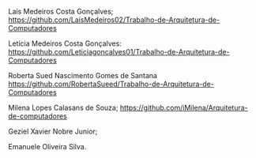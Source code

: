 Laís Medeiros Costa Gonçalves;
https://github.com/LaisMedeiros02/Trabalho-de-Arquitetura-de-Computadores

Letícia Medeiros Costa Gonçalves: 
https://github.com/Leticiagoncalves01/Trabalho-de-Arquitetura-de-Computadores

Roberta Sued Nascimento Gomes de Santana 
https://github.com/RobertaSueed/Trabalho-de-Arquitetura-de-Computadores

Milena Lopes Calasans de Souza;
https://github.com/iMilena/Arquitetura-de-computadores

Geziel Xavier Nobre Junior;  

Emanuele Oliveira Silva.
